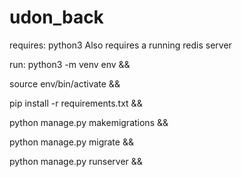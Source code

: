 # udon_back
requires: python3
Also requires a running redis server

run:
python3 -m venv env &&

source env/bin/activate &&

pip install -r requirements.txt &&

python manage.py makemigrations &&

python manage.py migrate &&

python manage.py runserver &&
